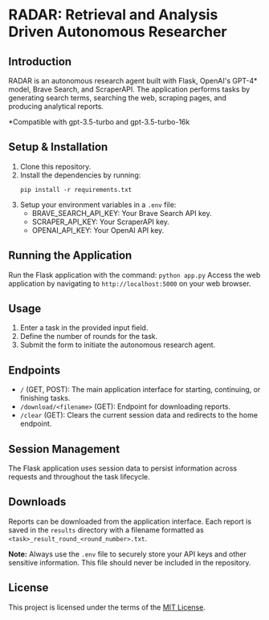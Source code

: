 # RADAR: Retrieval and Analysis Driven Autonomous Researcher

## Introduction
RADAR is an autonomous research agent built with Flask, OpenAI's GPT-4* model, Brave Search, and ScraperAPI. The application performs tasks by generating search terms, searching the web, scraping pages, and producing analytical reports. 

*Compatible with gpt-3.5-turbo and gpt-3.5-turbo-16k

## Setup & Installation
1. Clone this repository.
2. Install the dependencies by running: 
    ```
    pip install -r requirements.txt
    ```
3. Setup your environment variables in a `.env` file:
    - BRAVE_SEARCH_API_KEY: Your Brave Search API key.
    - SCRAPER_API_KEY: Your ScraperAPI key.
    - OPENAI_API_KEY: Your OpenAI API key.

## Running the Application
Run the Flask application with the command:
    ```
    python app.py
    ```
Access the web application by navigating to `http://localhost:5000` on your web browser.

## Usage
1. Enter a task in the provided input field.
2. Define the number of rounds for the task.
3. Submit the form to initiate the autonomous research agent.

## Endpoints
- `/` (GET, POST): The main application interface for starting, continuing, or finishing tasks.
- `/download/<filename>` (GET): Endpoint for downloading reports.
- `/clear` (GET): Clears the current session data and redirects to the home endpoint.

## Session Management
The Flask application uses session data to persist information across requests and throughout the task lifecycle.

## Downloads
Reports can be downloaded from the application interface. Each report is saved in the `results` directory with a filename formatted as `<task>_result_round_<round_number>.txt`.

**Note:** Always use the `.env` file to securely store your API keys and other sensitive information. This file should never be included in the repository.

## License
This project is licensed under the terms of the [MIT License](./LICENSE).
